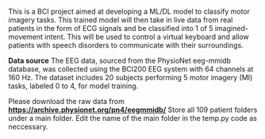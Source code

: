 This is a BCI project aimed at developing a ML/DL model to classify motor imagery tasks. 
This trained model will then take in live data from real patients in the form of ECG signals
and be classified into 1 of 5 imagined-movement intent. This will be used to control a virtual
keyboard and allow patients with speech disorders to communicate with their surroundings.

**Data source**
The EEG data, sourced from the PhysioNet eeg-mmidb database, was collected using the BCI200 EEG system with 64 channels at 160 Hz. The dataset includes 20 subjects performing 5 motor imagery (MI) tasks, labeled 0 to 4, for model training.

Please download the raw data from **https://archive.physionet.org/pn4/eegmmidb/**
Store all 109 patient folders under a main folder. Edit the name of the main folder in the temp.py code as neccessary.

